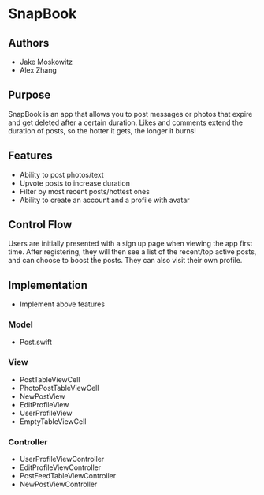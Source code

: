 # SnapBook

## Authors
*  Jake Moskowitz
*  Alex Zhang

## Purpose
SnapBook is an app that allows you to post messages or photos that expire and
get deleted after a certain duration. Likes and comments extend the duration of
posts, so the hotter it gets, the longer it burns!

## Features
* Ability to post photos/text
* Upvote posts to increase duration
* Filter by most recent posts/hottest ones
* Ability to create an account and a profile with avatar

## Control Flow
Users are initially presented with a sign up page when viewing the app first
time. After registering, they will then see a list of the recent/top active posts, and
can choose to boost the posts. They can also visit their own profile.

## Implementation
* Implement above features

### Model
*  Post.swift

### View
*  PostTableViewCell
*  PhotoPostTableViewCell
*  NewPostView
*  EditProfileView
*  UserProfileView
*  EmptyTableViewCell

### Controller
*  UserProfileViewController
*  EditProfileViewController
*  PostFeedTableViewController
*  NewPostViewController
